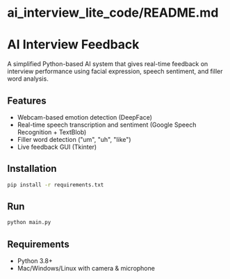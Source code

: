 # ai_interview_lite_code/README.md

# AI Interview Feedback 

A simplified Python-based AI system that gives real-time feedback on interview performance using facial expression, speech sentiment, and filler word analysis.

## Features
- Webcam-based emotion detection (DeepFace)
- Real-time speech transcription and sentiment (Google Speech Recognition + TextBlob)
- Filler word detection ("um", "uh", "like")
- Live feedback GUI (Tkinter)

## Installation
```bash
pip install -r requirements.txt
```

## Run
```bash
python main.py
```

## Requirements
- Python 3.8+
- Mac/Windows/Linux with camera & microphone

